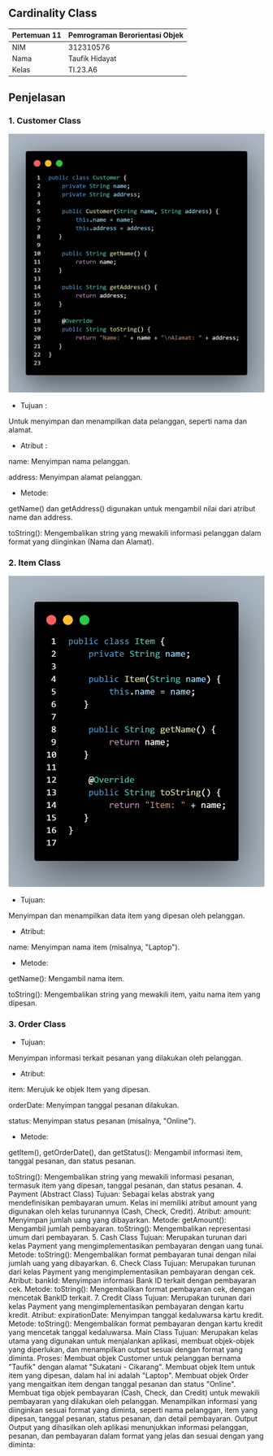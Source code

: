## Cardinality Class
| Pertemuan 11  |  Pemrograman Berorientasi Objek  
|-------|---------
| NIM   | 312310576
| Nama  | Taufik Hidayat
| Kelas | TI.23.A6

## Penjelasan

### 1. Customer Class

![image](ss8/customer.png)

- Tujuan :

Untuk menyimpan dan menampilkan data pelanggan, seperti nama dan alamat.

- Atribut :

name: Menyimpan nama pelanggan.

address: Menyimpan alamat pelanggan.

- Metode:

getName() dan getAddress() digunakan untuk mengambil nilai dari atribut name dan address.

toString(): Mengembalikan string yang mewakili informasi pelanggan dalam format yang diinginkan (Nama dan Alamat).
### 2. Item Class

![image](ss8/item.png)
- Tujuan:

Menyimpan dan menampilkan data item yang dipesan oleh pelanggan.

- Atribut:

name: Menyimpan nama item (misalnya, "Laptop").

- Metode:

getName(): Mengambil nama item.

toString(): Mengembalikan string yang mewakili item, yaitu nama item yang dipesan.

### 3. Order Class

- Tujuan:

Menyimpan informasi terkait pesanan yang dilakukan oleh pelanggan.

- Atribut:

item: Merujuk ke objek Item yang dipesan.

orderDate: Menyimpan tanggal pesanan dilakukan.

status: Menyimpan status pesanan (misalnya, "Online").

- Metode:

getItem(), getOrderDate(), dan getStatus(): Mengambil informasi item, tanggal pesanan, dan status pesanan.

toString(): Mengembalikan string yang mewakili informasi pesanan, termasuk item yang dipesan, tanggal pesanan, dan status pesanan.
4. Payment (Abstract Class)
Tujuan: Sebagai kelas abstrak yang mendefinisikan pembayaran umum. Kelas ini memiliki atribut amount yang digunakan oleh kelas turunannya (Cash, Check, Credit).
Atribut:
amount: Menyimpan jumlah uang yang dibayarkan.
Metode:
getAmount(): Mengambil jumlah pembayaran.
toString(): Mengembalikan representasi umum dari pembayaran.
5. Cash Class
Tujuan: Merupakan turunan dari kelas Payment yang mengimplementasikan pembayaran dengan uang tunai.
Metode:
toString(): Mengembalikan format pembayaran tunai dengan nilai jumlah uang yang dibayarkan.
6. Check Class
Tujuan: Merupakan turunan dari kelas Payment yang mengimplementasikan pembayaran dengan cek.
Atribut:
bankId: Menyimpan informasi Bank ID terkait dengan pembayaran cek.
Metode:
toString(): Mengembalikan format pembayaran cek, dengan mencetak BankID terkait.
7. Credit Class
Tujuan: Merupakan turunan dari kelas Payment yang mengimplementasikan pembayaran dengan kartu kredit.
Atribut:
expirationDate: Menyimpan tanggal kedaluwarsa kartu kredit.
Metode:
toString(): Mengembalikan format pembayaran dengan kartu kredit yang mencetak tanggal kedaluwarsa.
Main Class
Tujuan: Merupakan kelas utama yang digunakan untuk menjalankan aplikasi, membuat objek-objek yang diperlukan, dan menampilkan output sesuai dengan format yang diminta.
Proses:
Membuat objek Customer untuk pelanggan bernama "Taufik" dengan alamat "Sukatani - Cikarang".
Membuat objek Item untuk item yang dipesan, dalam hal ini adalah "Laptop".
Membuat objek Order yang mengaitkan item dengan tanggal pesanan dan status "Online".
Membuat tiga objek pembayaran (Cash, Check, dan Credit) untuk mewakili pembayaran yang dilakukan oleh pelanggan.
Menampilkan informasi yang diinginkan sesuai format yang diminta, seperti nama pelanggan, item yang dipesan, tanggal pesanan, status pesanan, dan detail pembayaran.
Output
Output yang dihasilkan oleh aplikasi menunjukkan informasi pelanggan, pesanan, dan pembayaran dalam format yang jelas dan sesuai dengan yang diminta:
